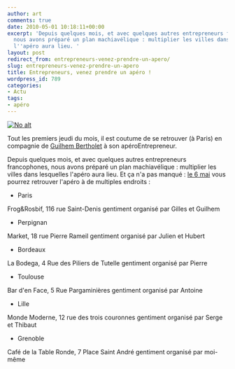 ```yaml
---
author: art
comments: true
date: 2010-05-01 10:18:11+00:00
excerpt: 'Depuis quelques mois, et avec quelques autres entrepreneurs francophones,
  nous avons préparé un plan machiavélique : multiplier les villes dans lesquelles
  l''apéro aura lieu. '
layout: post
redirect_from: entrepreneurs-venez-prendre-un-apero/
slug: entrepreneurs-venez-prendre-un-apero
title: Entrepreneurs, venez prendre un apéro !
wordpress_id: 789
categories:
- Actu
tags:
- apéro
---
```


<a href="https://static.irz.fr/2010/05/aperoentrepreneurs.jpg"><img alt="No alt" data-src="https://static.irz.fr/2010/05/aperoentrepreneurs.jpg" src="https://static.irz.fr/thumb.php?size=<100&crop=0&src=https://static.irz.fr/2010/05/aperoentrepreneurs.jpg" /></a>

Tout les premiers jeudi du mois, il est coutume de se retrouver (à Paris) en compagnie de [Guilhem Bertholet](http://www.guilhembertholet.com/blog/) à son apéroEntrepreneur.

Depuis quelques mois, et avec quelques autres entrepreneurs francophones, nous avons préparé un plan machiavélique : multiplier les villes dans lesquelles l'apéro aura lieu. Et ça n'a pas manqué : [le 6 mai]( http://www.facebook.com/event.php?eid=114375831925134) vous pourrez retrouver l'apéro à de multiples endroits :



	
  * Paris


Frog&Rosbif, 116 rue Saint-Denis
gentiment organisé par Gilles et Guilhem

	
  * Perpignan


Market, 18 rue Pierre Rameil
gentiment organisé par Julien et Hubert

	
  * Bordeaux


La Bodega, 4 Rue des Piliers de Tutelle
gentiment organisé par Pierre

	
  * Toulouse


Bar d'en Face, 5 Rue Pargaminières
gentiment organisé par Antoine

	
  * Lille


Monde Moderne, 12 rue des trois couronnes
gentiment organisé par Serge et Thibaut

	
  * Grenoble


Café de la Table Ronde, 7 Place Saint André
gentiment organisé par moi-même
